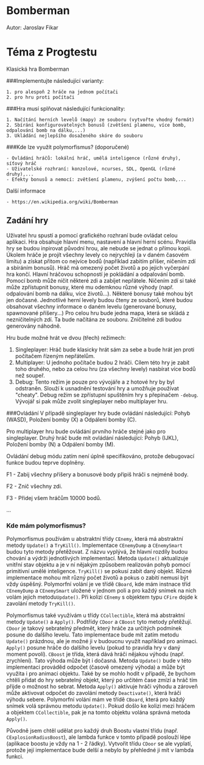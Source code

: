 # Bomberman
Autor: Jaroslav Fikar

# Téma z Progtestu

Klasická hra Bomberman

###Implementujte následující varianty:

    1. pro alespoň 2 hráče na jednom počítači
    2. pro hru proti počítači
###Hra musí splňovat následující funkcionality:

    1. Načítání herních levelů (mapy) ze souboru (vytvořte vhodný formát)
    2. Sbírání konfigurovatelných bonusů (zvětšení plamenu, více bomb, odpalování bomb na dálku,...)
    3. Ukládání nejlepšího dosaženého skóre do souboru
###Kde lze využít polymorfismus? (doporučené)

    - Ovládání hráčů: lokální hráč, umělá inteligence (různé druhy), síťový hráč
    - Uživatelské rozhraní: konzolové, ncurses, SDL, OpenGL (různé druhy),...
    - Efekty bonusů a nemocí: zvětšení plamenu, zvýšení počtu bomb,...
Další informace

    - https://en.wikipedia.org/wiki/Bomberman

## Zadání hry
Uživatel hru spustí a pomocí grafického rozhraní bude ovládat celou aplikaci.
Hra obsahuje hlavní menu, nastavení a hlavní herní scénu.
Pravidla hry se budou inpirovat původní hrou, ale nebude se jednat o přímou kopii.
Úkolem hráče je projít všechny levely co nejrychleji (a v daném časovém limitu) a získat přitom co nejvíce bodů (například zabitím příšer, ničením zdí a sbíráním bonusů). Hráč má omezený počet životů a po jejich vyčerpání hra končí.
Hlavní hráčovou schopností je pokládání a odpalování bomb. Pomocí bomb může ničit některé zdi a zabíjet nepřátele.
Ničením zdí si také může zpřístupnit bonusy, které mu odemknou různé výhody (např. odpalování bomb na dálku, více životů...). Některé bonusy také mohou být jen dočasné.
Jednotlivé herní levely budou čteny ze souborů, které budou obsahovat všechny informace o daném levelu (generované bonusy, spawnované příšery...) 
Pro celou hru bude jedna mapa, která se skládá z nezničitelných zdí. Ta bude načítána ze souboru. Zničitelné zdi budou generovány náhodně.

Hru bude možné hrát ve dvou (třech) režimech:
   1. Singleplayer: Hráč bude klasicky hrát sám za sebe a bude hrát jen proti počítačem řízeným nepřátelům.
   2. Multiplayer: U jednoho počítače budou 2 hráči. Cílem této hry je zabít toho druhého, nebo za celou hru (za všechny levely) nasbírat více bodů než soupeř.
   3. Debug: Tento režim je pouze pro vývojáře a z hotové hry by byl odstraněn. 
   Slouží k usnadnění testování hry a umožňuje používat "cheaty". Debug režim se zpřístupní spuštěním hry s přepínačem `-debug`. 
   Vývojář si pak může zvolit singleplayer nebo multiplayer hru.
   
###Ovládání
V případě singleplayer hry bude ovládání následující: Pohyb (WASD), Položení bomby (X) a Odpálení bomby (C).

Pro multiplayer hru bude ovládání prvního hráče stejné jako pro singleplayer. 
Druhý hráč bude mít ovládání následující: Pohyb (IJKL), Položení bomby (N) a Odpálení bomby (M).

Ovládání debug módu zatím není úplně specifikováno, protože debugovací funkce budou teprve doplněny.

F1 - Zabij všechny příšery a bonusové body připiš hráči s nejméně body.

F2 - Znič všechny zdi.

F3 - Přidej všem hráčům 10000 bodů.

...

### Kde mám polymorfismus?
Polymorfismus používám u abstraktní třídy `CEnemy`, která má abstraktní metody `Update()` a `TryKill()`. Implementace `CEnemyDump` a `CEnemySmart` budou tyto metody přetěžovat. Z názvu vyplývá, že hlavní rozdíly budou chování a výdrži jednotlivých implementací. 
Metoda `Update()` aktualizuje vnitřní stav objektu a je v ní nějakým způsobem realizován pohyb pomocí primitivní umělé inteligence.
`TryKill()` se pokusí zabít daný objekt. Různé implementace mohou mít různý počet životů a pokus o zabití nemusí být vždy úspěšný.
Polymorfní volání je ve třídě `CBoard`, kde mám instnace tříd `CEnemyDump` a `CEnemySmart` uložené v jednom poli a pro každý snímek na nich volám jejich metodu`Update()`. 
Při kolizi `CEnemy` s objektem typu `CFire` dojde k zavolání metody `TryKill()`.

Polymorfismus také využívám u třídy `CCollectible`, která má abstraktní metody `Update()` a `Apply()`.
Podtřídy `CDoor` a `CBoost` tyto metody přetěžují. 
`CDoor` je takový sebratelný předmět, který hráče za určitých podmínek posune do dalšího levelu. 
Tato implementace bude mít zatím metodu `Update()` prázdnou, ale je možné ji v budoucnu využít například pro animaci.
`Apply()` posune hráče do dalšího levelu (pokud to pravidla hry v daný moment povolí).
`CBoost` je třída, která dává hráči nějakou výhodu (např. zrychlení). Tato výhoda může být i dočasná.
Metoda `Update()` bude v této implementaci prováděd odpočet (časově omezený výhoda) a může být využita i pro animaci objektu. 
Také by se mohlo hodit v případě, že bychom chtěli přidat do hry sebratelný objekt, který po určitém čase zmízí a hráč tím přijde o možnost ho sebrat.
Metoda `Apply()` aktivuje hráči výhodu a zároveň může aktivovat odpočet do zavolání metody `Deactivate()`, která hráči výhodu sebere.
Polymorfní volání mám ve třídě `CBoard`, která pro každý snímek volá správnou metodu `Update()`. 
Pokud došlo ke kolizi mezi hráčem a objektem `CCollectible`, pak je na tomto objektu volána správná metoda `Apply()`.

Původně jsem chtěl udělat pro každý druh Boostu vlastní třídu (např. `CExplosionRadiusBoost`), ale lambda funkce v tomto případě poslouží lépe (aplikace boostu je vždy na 1 - 2 řádky).
Vytvořit třídu `CDoor` se ale vyplatí, protože její implementace bude delší a nebylo by přehledné ji mít v lambda funkci. 
